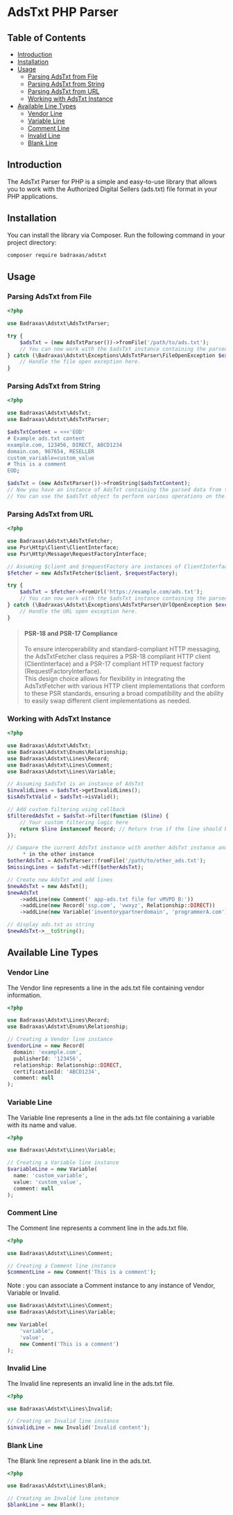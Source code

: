 # AdsTxt PHP Parser

## Table of Contents

- [Introduction](#introduction)
- [Installation](#installation)
- [Usage](#usage)
    - [Parsing AdsTxt from File](#parsing-adstxt-from-file)
    - [Parsing AdsTxt from String](#parsing-adstxt-from-string)
    - [Parsing AdsTxt from URL](#parsing-adstxt-from-url)
    - [Working with AdsTxt Instance](#working-with-adstxt-instance)
- [Available Line Types](#available-line-types)
    - [Vendor Line](#vendor-line)
    - [Variable Line](#variable-line)
    - [Comment Line](#comment-line)
    - [Invalid Line](#invalid-line)
    - [Blank Line](#blank-line)


## Introduction

The AdsTxt Parser for PHP is a simple and easy-to-use library that allows you to work with the Authorized Digital Sellers (ads.txt) file format in your PHP applications. 
 
## Installation

You can install the library via Composer. Run the following command in your project directory:

```bash
composer require badraxas/adstxt
```

## Usage
### Parsing AdsTxt from File
```php
<?php

use Badraxas\Adstxt\AdsTxtParser;

try {
    $adsTxt = (new AdsTxtParser())->fromFile('/path/to/ads.txt');
    // You can now work with the $adsTxt instance containing the parsed data.
} catch (\Badraxas\Adstxt\Exceptions\AdsTxtParser\FileOpenException $exception) {
    // Handle the file open exception here.
}
```

### Parsing AdsTxt from String
```php
<?php 

use Badraxas\Adstxt\AdsTxt;
use Badraxas\Adstxt\AdsTxtParser;

$adsTxtContent = <<<'EOD'
# Example ads.txt content
example.com, 123456, DIRECT, ABCD1234
domain.com, 987654, RESELLER
custom_variable=custom_value
# This is a comment
EOD;

$adsTxt = (new AdsTxtParser())->fromString($adsTxtContent);
// Now you have an instance of AdsTxt containing the parsed data from the ads.txt string.
// You can use the $adsTxt object to perform various operations on the ads.txt data.
```

### Parsing AdsTxt from URL
```php
<?php

use Badraxas\Adstxt\AdsTxtFetcher;
use Psr\Http\Client\ClientInterface;
use Psr\Http\Message\RequestFactoryInterface;

// Assuming $client and $requestFactory are instances of ClientInterface and RequestFactoryInterface
$fetcher = new AdsTxtFetcher($client, $requestFactory);

try {
    $adsTxt = $fetcher->fromUrl('https://example.com/ads.txt');
    // You can now work with the $adsTxt instance containing the parsed data from the URL.
} catch (\Badraxas\Adstxt\Exceptions\AdsTxtParser\UrlOpenException $exception) {
    // Handle the URL open exception here.
}
```
> #### PSR-18 and PSR-17 Compliance  
> To ensure interoperability and standard-compliant HTTP messaging, the AdsTxtFetcher class requires a PSR-18 compliant HTTP client (ClientInterface) and a PSR-17 compliant HTTP request factory (RequestFactoryInterface).   
> This design choice allows for flexibility in integrating the AdsTxtFetcher with various HTTP client implementations that conform to these PSR standards, ensuring a broad compatibility and the ability to easily swap different client implementations as needed.



### Working with AdsTxt Instance

```php
<?php

use Badraxas\Adstxt\AdsTxt;
use Badraxas\Adstxt\Enums\Relationship;
use Badraxas\Adstxt\Lines\Record;
use Badraxas\Adstxt\Lines\Comment;
use Badraxas\Adstxt\Lines\Variable;

// Assuming $adsTxt is an instance of AdsTxt
$invalidLines = $adsTxt->getInvalidLines();
$isAdsTxtValid = $adsTxt->isValid();

// Add custom filtering using callback
$filteredAdsTxt = $adsTxt->filter(function ($line) {
    // Your custom filtering logic here
    return $line instanceof Record; // Return true if the line should be included, false otherwise
});

// Compare the current AdsTxt instance with another AdsTxt instance and return the lines that are missing.
     * in the other instance
$otherAdsTxt = AdsTxtParser::fromFile('/path/to/other_ads.txt');
$missingLines = $adsTxt->diff($otherAdsTxt);

// Create new AdsTxt and add lines
$newAdsTxt = new AdsTxt();
$newAdsTxt
    ->addLine(new Comment(' app-ads.txt file for vMVPD B:'))
    ->addLine(new Record('ssp.com', 'vwxyz', Relationship::DIRECT))
    ->addLine(new Variable('inventorypartnerdomain', 'programmerA.com'))

// display ads.txt as string
$newAdsTxt->__toString();
```

## Available Line Types
### Vendor Line

The Vendor line represents a line in the ads.txt file containing vendor information.

```php
<?php

use Badraxas\Adstxt\Lines\Record;
use Badraxas\Adstxt\Enums\Relationship;

// Creating a Vendor line instance
$vendorLine = new Record(
  domain: 'example.com',
  publisherId: '123456',
  relationship: Relationship::DIRECT,
  certificationId: 'ABCD1234',
  comment: null
);
```

### Variable Line

The Variable line represents a line in the ads.txt file containing a variable with its name and value.

```php
<?php

use Badraxas\Adstxt\Lines\Variable;

// Creating a Variable line instance
$variableLine = new Variable(
  name: 'custom_variable',
  value: 'custom_value',
  comment: null
);
```

### Comment Line

The Comment line represents a comment line in the ads.txt file.

```php
<?php

use Badraxas\Adstxt\Lines\Comment;

// Creating a Comment line instance
$commentLine = new Comment('This is a comment');
```
Note : you can associate a Comment instance to any instance of Vendor, Variable or Invalid.
```php
use Badraxas\Adstxt\Lines\Comment;
use Badraxas\Adstxt\Lines\Variable;

new Variable(
    'variable',
    'value',
    new Comment('This is a comment')
);
```

### Invalid Line

The Invalid line represents an invalid line in the ads.txt file.

```php
<?php

use Badraxas\Adstxt\Lines\Invalid;

// Creating an Invalid line instance
$invalidLine = new Invalid('Invalid content');
```

### Blank Line

The Blank line represent a blank line in the ads.txt.

```php
<?php

use Badraxas\Adstxt\Lines\Blank;

// Creating an Invalid line instance
$blankLine = new Blank();
```
